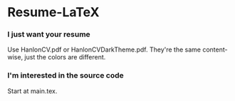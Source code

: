 # Resume-LaTeX

### I just want your resume ###

Use HanlonCV.pdf or HanlonCVDarkTheme.pdf. They're the same content-wise, just the colors are different.

### I'm interested in the source code ###

Start at main.tex.